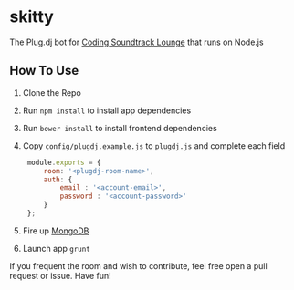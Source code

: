 skitty
======
The Plug.dj bot for [Coding Soundtrack Lounge](http://plug.dj/coding-soundtrack-lounge/) that runs on Node.js

## How To Use
1. Clone the Repo
2. Run `npm install` to install app dependencies
3. Run `bower install` to install frontend dependencies
3. Copy `config/plugdj.example.js` to `plugdj.js` and complete each field  

   ``` js
    module.exports = {
        room: '<plugdj-room-name>',
        auth: {
            email : '<account-email>',
            password : '<account-password>'
        }
    };
    ```
   
4. Fire up [MongoDB](http://www.mongodb.org/)
5. Launch app `grunt`

If you frequent the room and wish to contribute, feel free open a pull request or issue.
Have fun!
